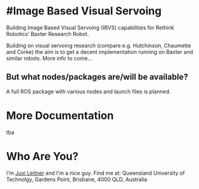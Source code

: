 #Image Based Visual Servoing
===========================
Building Image Based Visual Servoing (IBVS) capabilities for Rethink Robotics' Baxter Research Robot.

Building on visual servoing research (compare e.g. Hutchinson, Chaumette and Corke) the aim is to get a decent implementation running on Baxter and similar robots.
More info to come...

But what nodes/packages are/will be available?
----------------------------------------------
A full ROS package with various nodes and launch files is planned.

More Documentation
==================
tba


Who Are You?
============
I'm [Juxi Leitner][juxi] and I'm a nice guy.
Find me at: Queensland University of Technolgy, Gardens Point, Brisbane, 4000 QLD, Australia

[juxi]:http://Juxi.net
